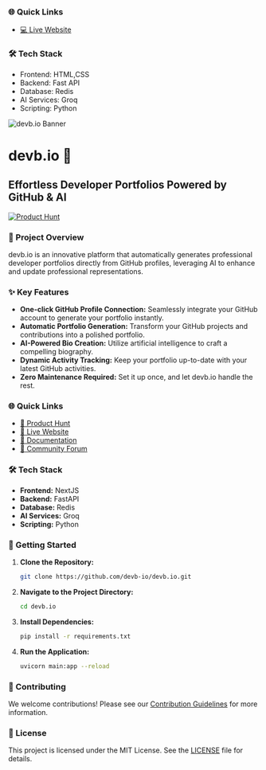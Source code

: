 ### 🌐 Quick Links
- [💻 Live Website](https://devb.io)


### 🛠 Tech Stack

- Frontend:  HTML,CSS
- Backend: Fast API
- Database: Redis
- AI Services: Groq
- Scripting: Python

![devb.io Banner](https://devb.io/images/banner.png)

# devb.io 🚀

## Effortless Developer Portfolios Powered by GitHub & AI

[![Product Hunt](https://api.producthunt.com/widgets/embed-image/v1/featured.svg?post_id=714905&theme=light)](https://www.producthunt.com/posts/devb-io)

### 📝 Project Overview

devb.io is an innovative platform that automatically generates professional developer portfolios directly from GitHub profiles, leveraging AI to enhance and update professional representations.

### ✨ Key Features

- **One-click GitHub Profile Connection:** Seamlessly integrate your GitHub account to generate your portfolio instantly.
- **Automatic Portfolio Generation:** Transform your GitHub projects and contributions into a polished portfolio.
- **AI-Powered Bio Creation:** Utilize artificial intelligence to craft a compelling biography.
- **Dynamic Activity Tracking:** Keep your portfolio up-to-date with your latest GitHub activities.
- **Zero Maintenance Required:** Set it up once, and let devb.io handle the rest.

### 🌐 Quick Links

- [🚀 Product Hunt](https://www.producthunt.com/posts/devb-io)
- [🚀 Live Website](https://devb.io)
- [📄 Documentation](https://docs.devb.io)
- [💬 Community Forum](https://discord.gg/W364NEY6)

### 🛠️ Tech Stack

- **Frontend:** NextJS
- **Backend:** FastAPI
- **Database:** Redis
- **AI Services:** Groq
- **Scripting:** Python

### 🚀 Getting Started

1. **Clone the Repository:**
   ```bash
   git clone https://github.com/devb-io/devb.io.git
   ```
2. **Navigate to the Project Directory:**
   ```bash
   cd devb.io
   ```
3. **Install Dependencies:**
   ```bash
   pip install -r requirements.txt
   ```
4. **Run the Application:**
   ```bash
   uvicorn main:app --reload
   ```

### 🤝 Contributing

We welcome contributions! Please see our [Contribution Guidelines](https://github.com/devb-io/devb.io/blob/main/CONTRIBUTING.md) for more information.

### 📄 License

This project is licensed under the MIT License. See the [LICENSE](https://github.com/devb-io/devb.io/blob/main/LICENSE) file for details.
